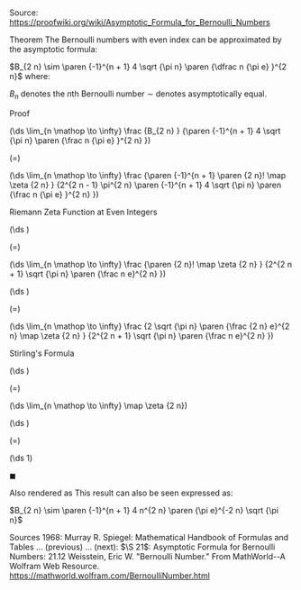 # 

Source: https://proofwiki.org/wiki/Asymptotic_Formula_for_Bernoulli_Numbers



Theorem
The Bernoulli numbers with even index can be approximated by the asymptotic formula:

$B_{2 n} \sim \paren {-1}^{n + 1} 4 \sqrt {\pi n} \paren {\dfrac n {\pi e} }^{2 n}$
where:

$B_n$ denotes the $n$th Bernoulli number
$\sim$ denotes asymptotically equal.


Proof













\(\ds \lim_{n \mathop \to \infty} \frac {B_{2 n} } {\paren {-1}^{n + 1} 4 \sqrt {\pi n} \paren {\frac n {\pi e} }^{2 n} }\)

\(=\)







\(\ds \lim_{n \mathop \to \infty} \frac {\paren {-1}^{n + 1} \paren {2 n}! \map \zeta {2 n} } {2^{2 n - 1} \pi^{2 n} \paren {-1}^{n + 1} 4 \sqrt {\pi n} \paren {\frac n {\pi e} }^{2 n} }\)





Riemann Zeta Function at Even Integers














\(\ds \)

\(=\)







\(\ds \lim_{n \mathop \to \infty} \frac {\paren {2 n}! \map \zeta {2 n} } {2^{2 n + 1} \sqrt {\pi n} \paren {\frac n e}^{2 n} }\)




















\(\ds \)

\(=\)







\(\ds \lim_{n \mathop \to \infty} \frac {2 \sqrt {\pi n} \paren {\frac {2 n} e}^{2 n} \map \zeta {2 n} } {2^{2 n + 1} \sqrt {\pi n} \paren {\frac n e}^{2 n} }\)





Stirling's Formula














\(\ds \)

\(=\)







\(\ds \lim_{n \mathop \to \infty} \map \zeta {2 n}\)




















\(\ds \)

\(=\)







\(\ds 1\)









$\blacksquare$


Also rendered as
This result can also be seen expressed as:

$B_{2 n} \sim \paren {-1}^{n + 1} 4 n^{2 n} \paren {\pi e}^{-2 n} \sqrt {\pi n}$


Sources
1968: Murray R. Spiegel: Mathematical Handbook of Formulas and Tables ... (previous) ... (next): $\S 21$: Asymptotic Formula for Bernoulli Numbers: $21.12$
Weisstein, Eric W. "Bernoulli Number." From MathWorld--A Wolfram Web Resource.  https://mathworld.wolfram.com/BernoulliNumber.html




